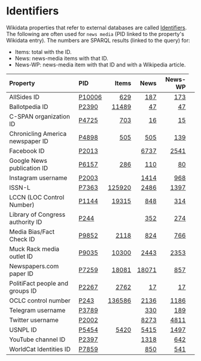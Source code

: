 # Identifiers
Wikidata properties that refer to external databases are called [Identifiers](https://www.wikidata.org/wiki/Wikidata:Identifiers). The following are often used for `news media` (PID linked to the property's Wikidata entry). The numbers are SPARQL results (linked to the query) for:
* Items: total with the ID.
* News: news-media items with that ID.
* News-WP: news-media item with that ID and with a Wikipedia article.

| Property | PID | Items | News | News-WP |
| :---     | :--- |  ---: | ---: |  ---:   |
| AllSides ID| <a target="_blank" href="https://www.wikidata.org/wiki/Property:P10006">P10006</a> | <a target="_blank" href="https://query.wikidata.org/#SELECT%20DISTINCT%20%3Fitem%20%3FitemLabel%20%3Fprop%20WHERE%20%7B%0A%20%20SERVICE%20wikibase%3Alabel%20%7B%20bd%3AserviceParam%20wikibase%3Alanguage%20%22en%22.%7D%0A%20%20%3Fitem%20wdt%3A629%20%3Fprop.%0A%7D%0AORDER%20BY%20ASC%28%3FitemLabel%29%20LIMIT%2050000">629</a> | <a target="_blank" href="https://query.wikidata.org/#SELECT%20DISTINCT%20%3Fitem%20%3Flabel%20%3Fprop%20WHERE%20%7B%0A%20%20%7B%3Fitem%20wdt%3AP31%2Fwdt%3AP279%2a%20wd%3AQ11032.%7D%0A%20%20UNION%20%7B%3Fitem%20wdt%3AP31%2Fwdt%3AP279%2a%20wd%3AQ192283.%7D%0A%20%20UNION%20%7B%3Fitem%20wdt%3AP31%2Fwdt%3AP279%2a%20wd%3AQ1962634.%7D%0A%20%20UNION%20%7B%3Fitem%20wdt%3AP31%2Fwdt%3AP279%2a%20wd%3AQ67016056.%7D%0A%20%20UNION%20%7B%3Fitem%20wdt%3AP31%2Fwdt%3AP279%2a%20wd%3AQ1358344.%7D%0A%20%20UNION%20%7B%3Fitem%20wdt%3AP31%2Fwdt%3AP279%2a%20wd%3AQ7892363.%7D%0A%20%20UNION%20%7B%3Fitem%20wdt%3AP31%2Fwdt%3AP279%2a%20wd%3AQ1193236.%7D%0A%20%20UNION%20%7B%3Fitem%20wdt%3AP31%2Fwdt%3AP279%2a%20wd%3AQ1153191.%7D%0A%20%20UNION%20%7B%3Fitem%20wdt%3AP31%2Fwdt%3AP279%2a%20wd%3AQ17232649.%7D%0A%20%20%3Fitem%20wdt%3A187%20%3Fprop.%0A%7D%0AORDER%20BY%20ASC%28%3Flabel%29%20LIMIT%2020000">187</a> | <a target="_blank" href="https://query.wikidata.org/#SELECT%20DISTINCT%20%3Fitem%20%3Flabel%20%3Farticle%20%3Fprop%20WHERE%20%7B%0A%20%20%7B%3Fitem%20wdt%3AP31%2Fwdt%3AP279%2a%20wd%3AQ11032.%7D%0A%20%20UNION%20%7B%3Fitem%20wdt%3AP31%2Fwdt%3AP279%2a%20wd%3AQ192283.%7D%0A%20%20UNION%20%7B%3Fitem%20wdt%3AP31%2Fwdt%3AP279%2a%20wd%3AQ1962634.%7D%0A%20%20UNION%20%7B%3Fitem%20wdt%3AP31%2Fwdt%3AP279%2a%20wd%3AQ67016056.%7D%0A%20%20UNION%20%7B%3Fitem%20wdt%3AP31%2Fwdt%3AP279%2a%20wd%3AQ1358344.%7D%0A%20%20UNION%20%7B%3Fitem%20wdt%3AP31%2Fwdt%3AP279%2a%20wd%3AQ7892363.%7D%0A%20%20UNION%20%7B%3Fitem%20wdt%3AP31%2Fwdt%3AP279%2a%20wd%3AQ1193236.%7D%0A%20%20UNION%20%7B%3Fitem%20wdt%3AP31%2Fwdt%3AP279%2a%20wd%3AQ1153191.%7D%0A%20%20UNION%20%7B%3Fitem%20wdt%3AP31%2Fwdt%3AP279%2a%20wd%3AQ17232649.%7D%0A%20%20%3Farticle%20schema%3Aabout%20%3Fitem%20%3B%20schema%3AisPartOf%20%3Chttps%3A%2F%2Fen.wikipedia.org%2F%3E.%0A%20%20%3Fitem%20rdfs%3Alabel%20%3Flabel%20.%20FILTER%28lang%28%3Flabel%29%20%3D%20%27en%27%29.%0A%20%20%3Fitem%20wdt%3A173%20%3Fprop.%0A%7D%0AORDER%20BY%20ASC%28%3Flabel%29%20LIMIT%2020000">173</a> |
| Ballotpedia ID| <a target="_blank" href="https://www.wikidata.org/wiki/Property:P2390">P2390</a> | <a target="_blank" href="https://query.wikidata.org/#SELECT%20DISTINCT%20%3Fitem%20%3FitemLabel%20%3Fprop%20WHERE%20%7B%0A%20%20SERVICE%20wikibase%3Alabel%20%7B%20bd%3AserviceParam%20wikibase%3Alanguage%20%22en%22.%7D%0A%20%20%3Fitem%20wdt%3A11489%20%3Fprop.%0A%7D%0AORDER%20BY%20ASC%28%3FitemLabel%29%20LIMIT%2050000">11489</a> | <a target="_blank" href="https://query.wikidata.org/#SELECT%20DISTINCT%20%3Fitem%20%3Flabel%20%3Fprop%20WHERE%20%7B%0A%20%20%7B%3Fitem%20wdt%3AP31%2Fwdt%3AP279%2a%20wd%3AQ11032.%7D%0A%20%20UNION%20%7B%3Fitem%20wdt%3AP31%2Fwdt%3AP279%2a%20wd%3AQ192283.%7D%0A%20%20UNION%20%7B%3Fitem%20wdt%3AP31%2Fwdt%3AP279%2a%20wd%3AQ1962634.%7D%0A%20%20UNION%20%7B%3Fitem%20wdt%3AP31%2Fwdt%3AP279%2a%20wd%3AQ67016056.%7D%0A%20%20UNION%20%7B%3Fitem%20wdt%3AP31%2Fwdt%3AP279%2a%20wd%3AQ1358344.%7D%0A%20%20UNION%20%7B%3Fitem%20wdt%3AP31%2Fwdt%3AP279%2a%20wd%3AQ7892363.%7D%0A%20%20UNION%20%7B%3Fitem%20wdt%3AP31%2Fwdt%3AP279%2a%20wd%3AQ1193236.%7D%0A%20%20UNION%20%7B%3Fitem%20wdt%3AP31%2Fwdt%3AP279%2a%20wd%3AQ1153191.%7D%0A%20%20UNION%20%7B%3Fitem%20wdt%3AP31%2Fwdt%3AP279%2a%20wd%3AQ17232649.%7D%0A%20%20%3Fitem%20wdt%3A47%20%3Fprop.%0A%7D%0AORDER%20BY%20ASC%28%3Flabel%29%20LIMIT%2020000">47</a> | <a target="_blank" href="https://query.wikidata.org/#SELECT%20DISTINCT%20%3Fitem%20%3Flabel%20%3Farticle%20%3Fprop%20WHERE%20%7B%0A%20%20%7B%3Fitem%20wdt%3AP31%2Fwdt%3AP279%2a%20wd%3AQ11032.%7D%0A%20%20UNION%20%7B%3Fitem%20wdt%3AP31%2Fwdt%3AP279%2a%20wd%3AQ192283.%7D%0A%20%20UNION%20%7B%3Fitem%20wdt%3AP31%2Fwdt%3AP279%2a%20wd%3AQ1962634.%7D%0A%20%20UNION%20%7B%3Fitem%20wdt%3AP31%2Fwdt%3AP279%2a%20wd%3AQ67016056.%7D%0A%20%20UNION%20%7B%3Fitem%20wdt%3AP31%2Fwdt%3AP279%2a%20wd%3AQ1358344.%7D%0A%20%20UNION%20%7B%3Fitem%20wdt%3AP31%2Fwdt%3AP279%2a%20wd%3AQ7892363.%7D%0A%20%20UNION%20%7B%3Fitem%20wdt%3AP31%2Fwdt%3AP279%2a%20wd%3AQ1193236.%7D%0A%20%20UNION%20%7B%3Fitem%20wdt%3AP31%2Fwdt%3AP279%2a%20wd%3AQ1153191.%7D%0A%20%20UNION%20%7B%3Fitem%20wdt%3AP31%2Fwdt%3AP279%2a%20wd%3AQ17232649.%7D%0A%20%20%3Farticle%20schema%3Aabout%20%3Fitem%20%3B%20schema%3AisPartOf%20%3Chttps%3A%2F%2Fen.wikipedia.org%2F%3E.%0A%20%20%3Fitem%20rdfs%3Alabel%20%3Flabel%20.%20FILTER%28lang%28%3Flabel%29%20%3D%20%27en%27%29.%0A%20%20%3Fitem%20wdt%3A47%20%3Fprop.%0A%7D%0AORDER%20BY%20ASC%28%3Flabel%29%20LIMIT%2020000">47</a> |
| C-SPAN organization ID| <a target="_blank" href="https://www.wikidata.org/wiki/Property:P4725">P4725</a> | <a target="_blank" href="https://query.wikidata.org/#SELECT%20DISTINCT%20%3Fitem%20%3FitemLabel%20%3Fprop%20WHERE%20%7B%0A%20%20SERVICE%20wikibase%3Alabel%20%7B%20bd%3AserviceParam%20wikibase%3Alanguage%20%22en%22.%7D%0A%20%20%3Fitem%20wdt%3A703%20%3Fprop.%0A%7D%0AORDER%20BY%20ASC%28%3FitemLabel%29%20LIMIT%2050000">703</a> | <a target="_blank" href="https://query.wikidata.org/#SELECT%20DISTINCT%20%3Fitem%20%3Flabel%20%3Fprop%20WHERE%20%7B%0A%20%20%7B%3Fitem%20wdt%3AP31%2Fwdt%3AP279%2a%20wd%3AQ11032.%7D%0A%20%20UNION%20%7B%3Fitem%20wdt%3AP31%2Fwdt%3AP279%2a%20wd%3AQ192283.%7D%0A%20%20UNION%20%7B%3Fitem%20wdt%3AP31%2Fwdt%3AP279%2a%20wd%3AQ1962634.%7D%0A%20%20UNION%20%7B%3Fitem%20wdt%3AP31%2Fwdt%3AP279%2a%20wd%3AQ67016056.%7D%0A%20%20UNION%20%7B%3Fitem%20wdt%3AP31%2Fwdt%3AP279%2a%20wd%3AQ1358344.%7D%0A%20%20UNION%20%7B%3Fitem%20wdt%3AP31%2Fwdt%3AP279%2a%20wd%3AQ7892363.%7D%0A%20%20UNION%20%7B%3Fitem%20wdt%3AP31%2Fwdt%3AP279%2a%20wd%3AQ1193236.%7D%0A%20%20UNION%20%7B%3Fitem%20wdt%3AP31%2Fwdt%3AP279%2a%20wd%3AQ1153191.%7D%0A%20%20UNION%20%7B%3Fitem%20wdt%3AP31%2Fwdt%3AP279%2a%20wd%3AQ17232649.%7D%0A%20%20%3Fitem%20wdt%3A16%20%3Fprop.%0A%7D%0AORDER%20BY%20ASC%28%3Flabel%29%20LIMIT%2020000">16</a> | <a target="_blank" href="https://query.wikidata.org/#SELECT%20DISTINCT%20%3Fitem%20%3Flabel%20%3Farticle%20%3Fprop%20WHERE%20%7B%0A%20%20%7B%3Fitem%20wdt%3AP31%2Fwdt%3AP279%2a%20wd%3AQ11032.%7D%0A%20%20UNION%20%7B%3Fitem%20wdt%3AP31%2Fwdt%3AP279%2a%20wd%3AQ192283.%7D%0A%20%20UNION%20%7B%3Fitem%20wdt%3AP31%2Fwdt%3AP279%2a%20wd%3AQ1962634.%7D%0A%20%20UNION%20%7B%3Fitem%20wdt%3AP31%2Fwdt%3AP279%2a%20wd%3AQ67016056.%7D%0A%20%20UNION%20%7B%3Fitem%20wdt%3AP31%2Fwdt%3AP279%2a%20wd%3AQ1358344.%7D%0A%20%20UNION%20%7B%3Fitem%20wdt%3AP31%2Fwdt%3AP279%2a%20wd%3AQ7892363.%7D%0A%20%20UNION%20%7B%3Fitem%20wdt%3AP31%2Fwdt%3AP279%2a%20wd%3AQ1193236.%7D%0A%20%20UNION%20%7B%3Fitem%20wdt%3AP31%2Fwdt%3AP279%2a%20wd%3AQ1153191.%7D%0A%20%20UNION%20%7B%3Fitem%20wdt%3AP31%2Fwdt%3AP279%2a%20wd%3AQ17232649.%7D%0A%20%20%3Farticle%20schema%3Aabout%20%3Fitem%20%3B%20schema%3AisPartOf%20%3Chttps%3A%2F%2Fen.wikipedia.org%2F%3E.%0A%20%20%3Fitem%20rdfs%3Alabel%20%3Flabel%20.%20FILTER%28lang%28%3Flabel%29%20%3D%20%27en%27%29.%0A%20%20%3Fitem%20wdt%3A15%20%3Fprop.%0A%7D%0AORDER%20BY%20ASC%28%3Flabel%29%20LIMIT%2020000">15</a> |
| Chronicling America newspaper ID| <a target="_blank" href="https://www.wikidata.org/wiki/Property:P4898">P4898</a> | <a target="_blank" href="https://query.wikidata.org/#SELECT%20DISTINCT%20%3Fitem%20%3FitemLabel%20%3Fprop%20WHERE%20%7B%0A%20%20SERVICE%20wikibase%3Alabel%20%7B%20bd%3AserviceParam%20wikibase%3Alanguage%20%22en%22.%7D%0A%20%20%3Fitem%20wdt%3A505%20%3Fprop.%0A%7D%0AORDER%20BY%20ASC%28%3FitemLabel%29%20LIMIT%2050000">505</a> | <a target="_blank" href="https://query.wikidata.org/#SELECT%20DISTINCT%20%3Fitem%20%3Flabel%20%3Fprop%20WHERE%20%7B%0A%20%20%7B%3Fitem%20wdt%3AP31%2Fwdt%3AP279%2a%20wd%3AQ11032.%7D%0A%20%20UNION%20%7B%3Fitem%20wdt%3AP31%2Fwdt%3AP279%2a%20wd%3AQ192283.%7D%0A%20%20UNION%20%7B%3Fitem%20wdt%3AP31%2Fwdt%3AP279%2a%20wd%3AQ1962634.%7D%0A%20%20UNION%20%7B%3Fitem%20wdt%3AP31%2Fwdt%3AP279%2a%20wd%3AQ67016056.%7D%0A%20%20UNION%20%7B%3Fitem%20wdt%3AP31%2Fwdt%3AP279%2a%20wd%3AQ1358344.%7D%0A%20%20UNION%20%7B%3Fitem%20wdt%3AP31%2Fwdt%3AP279%2a%20wd%3AQ7892363.%7D%0A%20%20UNION%20%7B%3Fitem%20wdt%3AP31%2Fwdt%3AP279%2a%20wd%3AQ1193236.%7D%0A%20%20UNION%20%7B%3Fitem%20wdt%3AP31%2Fwdt%3AP279%2a%20wd%3AQ1153191.%7D%0A%20%20UNION%20%7B%3Fitem%20wdt%3AP31%2Fwdt%3AP279%2a%20wd%3AQ17232649.%7D%0A%20%20%3Fitem%20wdt%3A505%20%3Fprop.%0A%7D%0AORDER%20BY%20ASC%28%3Flabel%29%20LIMIT%2020000">505</a> | <a target="_blank" href="https://query.wikidata.org/#SELECT%20DISTINCT%20%3Fitem%20%3Flabel%20%3Farticle%20%3Fprop%20WHERE%20%7B%0A%20%20%7B%3Fitem%20wdt%3AP31%2Fwdt%3AP279%2a%20wd%3AQ11032.%7D%0A%20%20UNION%20%7B%3Fitem%20wdt%3AP31%2Fwdt%3AP279%2a%20wd%3AQ192283.%7D%0A%20%20UNION%20%7B%3Fitem%20wdt%3AP31%2Fwdt%3AP279%2a%20wd%3AQ1962634.%7D%0A%20%20UNION%20%7B%3Fitem%20wdt%3AP31%2Fwdt%3AP279%2a%20wd%3AQ67016056.%7D%0A%20%20UNION%20%7B%3Fitem%20wdt%3AP31%2Fwdt%3AP279%2a%20wd%3AQ1358344.%7D%0A%20%20UNION%20%7B%3Fitem%20wdt%3AP31%2Fwdt%3AP279%2a%20wd%3AQ7892363.%7D%0A%20%20UNION%20%7B%3Fitem%20wdt%3AP31%2Fwdt%3AP279%2a%20wd%3AQ1193236.%7D%0A%20%20UNION%20%7B%3Fitem%20wdt%3AP31%2Fwdt%3AP279%2a%20wd%3AQ1153191.%7D%0A%20%20UNION%20%7B%3Fitem%20wdt%3AP31%2Fwdt%3AP279%2a%20wd%3AQ17232649.%7D%0A%20%20%3Farticle%20schema%3Aabout%20%3Fitem%20%3B%20schema%3AisPartOf%20%3Chttps%3A%2F%2Fen.wikipedia.org%2F%3E.%0A%20%20%3Fitem%20rdfs%3Alabel%20%3Flabel%20.%20FILTER%28lang%28%3Flabel%29%20%3D%20%27en%27%29.%0A%20%20%3Fitem%20wdt%3A139%20%3Fprop.%0A%7D%0AORDER%20BY%20ASC%28%3Flabel%29%20LIMIT%2020000">139</a> |
| Facebook ID| <a target="_blank" href="https://www.wikidata.org/wiki/Property:P2013">P2013</a></td><td> | <a target="_blank" href="https://query.wikidata.org/#SELECT%20DISTINCT%20%3Fitem%20%3Flabel%20%3Fprop%20WHERE%20%7B%0A%20%20%7B%3Fitem%20wdt%3AP31%2Fwdt%3AP279%2a%20wd%3AQ11032.%7D%0A%20%20UNION%20%7B%3Fitem%20wdt%3AP31%2Fwdt%3AP279%2a%20wd%3AQ192283.%7D%0A%20%20UNION%20%7B%3Fitem%20wdt%3AP31%2Fwdt%3AP279%2a%20wd%3AQ1962634.%7D%0A%20%20UNION%20%7B%3Fitem%20wdt%3AP31%2Fwdt%3AP279%2a%20wd%3AQ67016056.%7D%0A%20%20UNION%20%7B%3Fitem%20wdt%3AP31%2Fwdt%3AP279%2a%20wd%3AQ1358344.%7D%0A%20%20UNION%20%7B%3Fitem%20wdt%3AP31%2Fwdt%3AP279%2a%20wd%3AQ7892363.%7D%0A%20%20UNION%20%7B%3Fitem%20wdt%3AP31%2Fwdt%3AP279%2a%20wd%3AQ1193236.%7D%0A%20%20UNION%20%7B%3Fitem%20wdt%3AP31%2Fwdt%3AP279%2a%20wd%3AQ1153191.%7D%0A%20%20UNION%20%7B%3Fitem%20wdt%3AP31%2Fwdt%3AP279%2a%20wd%3AQ17232649.%7D%0A%20%20%3Fitem%20wdt%3A6737%20%3Fprop.%0A%7D%0AORDER%20BY%20ASC%28%3Flabel%29%20LIMIT%2020000">6737</a> | <a target="_blank" href="https://query.wikidata.org/#SELECT%20DISTINCT%20%3Fitem%20%3Flabel%20%3Farticle%20%3Fprop%20WHERE%20%7B%0A%20%20%7B%3Fitem%20wdt%3AP31%2Fwdt%3AP279%2a%20wd%3AQ11032.%7D%0A%20%20UNION%20%7B%3Fitem%20wdt%3AP31%2Fwdt%3AP279%2a%20wd%3AQ192283.%7D%0A%20%20UNION%20%7B%3Fitem%20wdt%3AP31%2Fwdt%3AP279%2a%20wd%3AQ1962634.%7D%0A%20%20UNION%20%7B%3Fitem%20wdt%3AP31%2Fwdt%3AP279%2a%20wd%3AQ67016056.%7D%0A%20%20UNION%20%7B%3Fitem%20wdt%3AP31%2Fwdt%3AP279%2a%20wd%3AQ1358344.%7D%0A%20%20UNION%20%7B%3Fitem%20wdt%3AP31%2Fwdt%3AP279%2a%20wd%3AQ7892363.%7D%0A%20%20UNION%20%7B%3Fitem%20wdt%3AP31%2Fwdt%3AP279%2a%20wd%3AQ1193236.%7D%0A%20%20UNION%20%7B%3Fitem%20wdt%3AP31%2Fwdt%3AP279%2a%20wd%3AQ1153191.%7D%0A%20%20UNION%20%7B%3Fitem%20wdt%3AP31%2Fwdt%3AP279%2a%20wd%3AQ17232649.%7D%0A%20%20%3Farticle%20schema%3Aabout%20%3Fitem%20%3B%20schema%3AisPartOf%20%3Chttps%3A%2F%2Fen.wikipedia.org%2F%3E.%0A%20%20%3Fitem%20rdfs%3Alabel%20%3Flabel%20.%20FILTER%28lang%28%3Flabel%29%20%3D%20%27en%27%29.%0A%20%20%3Fitem%20wdt%3A2541%20%3Fprop.%0A%7D%0AORDER%20BY%20ASC%28%3Flabel%29%20LIMIT%2020000">2541</a> |
| Google News publication ID| <a target="_blank" href="https://www.wikidata.org/wiki/Property:P6157">P6157</a> | <a target="_blank" href="https://query.wikidata.org/#SELECT%20DISTINCT%20%3Fitem%20%3FitemLabel%20%3Fprop%20WHERE%20%7B%0A%20%20SERVICE%20wikibase%3Alabel%20%7B%20bd%3AserviceParam%20wikibase%3Alanguage%20%22en%22.%7D%0A%20%20%3Fitem%20wdt%3A286%20%3Fprop.%0A%7D%0AORDER%20BY%20ASC%28%3FitemLabel%29%20LIMIT%2050000">286</a> | <a target="_blank" href="https://query.wikidata.org/#SELECT%20DISTINCT%20%3Fitem%20%3Flabel%20%3Fprop%20WHERE%20%7B%0A%20%20%7B%3Fitem%20wdt%3AP31%2Fwdt%3AP279%2a%20wd%3AQ11032.%7D%0A%20%20UNION%20%7B%3Fitem%20wdt%3AP31%2Fwdt%3AP279%2a%20wd%3AQ192283.%7D%0A%20%20UNION%20%7B%3Fitem%20wdt%3AP31%2Fwdt%3AP279%2a%20wd%3AQ1962634.%7D%0A%20%20UNION%20%7B%3Fitem%20wdt%3AP31%2Fwdt%3AP279%2a%20wd%3AQ67016056.%7D%0A%20%20UNION%20%7B%3Fitem%20wdt%3AP31%2Fwdt%3AP279%2a%20wd%3AQ1358344.%7D%0A%20%20UNION%20%7B%3Fitem%20wdt%3AP31%2Fwdt%3AP279%2a%20wd%3AQ7892363.%7D%0A%20%20UNION%20%7B%3Fitem%20wdt%3AP31%2Fwdt%3AP279%2a%20wd%3AQ1193236.%7D%0A%20%20UNION%20%7B%3Fitem%20wdt%3AP31%2Fwdt%3AP279%2a%20wd%3AQ1153191.%7D%0A%20%20UNION%20%7B%3Fitem%20wdt%3AP31%2Fwdt%3AP279%2a%20wd%3AQ17232649.%7D%0A%20%20%3Fitem%20wdt%3A110%20%3Fprop.%0A%7D%0AORDER%20BY%20ASC%28%3Flabel%29%20LIMIT%2020000">110</a> | <a target="_blank" href="https://query.wikidata.org/#SELECT%20DISTINCT%20%3Fitem%20%3Flabel%20%3Farticle%20%3Fprop%20WHERE%20%7B%0A%20%20%7B%3Fitem%20wdt%3AP31%2Fwdt%3AP279%2a%20wd%3AQ11032.%7D%0A%20%20UNION%20%7B%3Fitem%20wdt%3AP31%2Fwdt%3AP279%2a%20wd%3AQ192283.%7D%0A%20%20UNION%20%7B%3Fitem%20wdt%3AP31%2Fwdt%3AP279%2a%20wd%3AQ1962634.%7D%0A%20%20UNION%20%7B%3Fitem%20wdt%3AP31%2Fwdt%3AP279%2a%20wd%3AQ67016056.%7D%0A%20%20UNION%20%7B%3Fitem%20wdt%3AP31%2Fwdt%3AP279%2a%20wd%3AQ1358344.%7D%0A%20%20UNION%20%7B%3Fitem%20wdt%3AP31%2Fwdt%3AP279%2a%20wd%3AQ7892363.%7D%0A%20%20UNION%20%7B%3Fitem%20wdt%3AP31%2Fwdt%3AP279%2a%20wd%3AQ1193236.%7D%0A%20%20UNION%20%7B%3Fitem%20wdt%3AP31%2Fwdt%3AP279%2a%20wd%3AQ1153191.%7D%0A%20%20UNION%20%7B%3Fitem%20wdt%3AP31%2Fwdt%3AP279%2a%20wd%3AQ17232649.%7D%0A%20%20%3Farticle%20schema%3Aabout%20%3Fitem%20%3B%20schema%3AisPartOf%20%3Chttps%3A%2F%2Fen.wikipedia.org%2F%3E.%0A%20%20%3Fitem%20rdfs%3Alabel%20%3Flabel%20.%20FILTER%28lang%28%3Flabel%29%20%3D%20%27en%27%29.%0A%20%20%3Fitem%20wdt%3A80%20%3Fprop.%0A%7D%0AORDER%20BY%20ASC%28%3Flabel%29%20LIMIT%2020000">80</a> |
| Instagram username| <a target="_blank" href="https://www.wikidata.org/wiki/Property:P2003">P2003</a></td><td> | <a target="_blank" href="https://query.wikidata.org/#SELECT%20DISTINCT%20%3Fitem%20%3Flabel%20%3Fprop%20WHERE%20%7B%0A%20%20%7B%3Fitem%20wdt%3AP31%2Fwdt%3AP279%2a%20wd%3AQ11032.%7D%0A%20%20UNION%20%7B%3Fitem%20wdt%3AP31%2Fwdt%3AP279%2a%20wd%3AQ192283.%7D%0A%20%20UNION%20%7B%3Fitem%20wdt%3AP31%2Fwdt%3AP279%2a%20wd%3AQ1962634.%7D%0A%20%20UNION%20%7B%3Fitem%20wdt%3AP31%2Fwdt%3AP279%2a%20wd%3AQ67016056.%7D%0A%20%20UNION%20%7B%3Fitem%20wdt%3AP31%2Fwdt%3AP279%2a%20wd%3AQ1358344.%7D%0A%20%20UNION%20%7B%3Fitem%20wdt%3AP31%2Fwdt%3AP279%2a%20wd%3AQ7892363.%7D%0A%20%20UNION%20%7B%3Fitem%20wdt%3AP31%2Fwdt%3AP279%2a%20wd%3AQ1193236.%7D%0A%20%20UNION%20%7B%3Fitem%20wdt%3AP31%2Fwdt%3AP279%2a%20wd%3AQ1153191.%7D%0A%20%20UNION%20%7B%3Fitem%20wdt%3AP31%2Fwdt%3AP279%2a%20wd%3AQ17232649.%7D%0A%20%20%3Fitem%20wdt%3A1414%20%3Fprop.%0A%7D%0AORDER%20BY%20ASC%28%3Flabel%29%20LIMIT%2020000">1414</a> | <a target="_blank" href="https://query.wikidata.org/#SELECT%20DISTINCT%20%3Fitem%20%3Flabel%20%3Farticle%20%3Fprop%20WHERE%20%7B%0A%20%20%7B%3Fitem%20wdt%3AP31%2Fwdt%3AP279%2a%20wd%3AQ11032.%7D%0A%20%20UNION%20%7B%3Fitem%20wdt%3AP31%2Fwdt%3AP279%2a%20wd%3AQ192283.%7D%0A%20%20UNION%20%7B%3Fitem%20wdt%3AP31%2Fwdt%3AP279%2a%20wd%3AQ1962634.%7D%0A%20%20UNION%20%7B%3Fitem%20wdt%3AP31%2Fwdt%3AP279%2a%20wd%3AQ67016056.%7D%0A%20%20UNION%20%7B%3Fitem%20wdt%3AP31%2Fwdt%3AP279%2a%20wd%3AQ1358344.%7D%0A%20%20UNION%20%7B%3Fitem%20wdt%3AP31%2Fwdt%3AP279%2a%20wd%3AQ7892363.%7D%0A%20%20UNION%20%7B%3Fitem%20wdt%3AP31%2Fwdt%3AP279%2a%20wd%3AQ1193236.%7D%0A%20%20UNION%20%7B%3Fitem%20wdt%3AP31%2Fwdt%3AP279%2a%20wd%3AQ1153191.%7D%0A%20%20UNION%20%7B%3Fitem%20wdt%3AP31%2Fwdt%3AP279%2a%20wd%3AQ17232649.%7D%0A%20%20%3Farticle%20schema%3Aabout%20%3Fitem%20%3B%20schema%3AisPartOf%20%3Chttps%3A%2F%2Fen.wikipedia.org%2F%3E.%0A%20%20%3Fitem%20rdfs%3Alabel%20%3Flabel%20.%20FILTER%28lang%28%3Flabel%29%20%3D%20%27en%27%29.%0A%20%20%3Fitem%20wdt%3A968%20%3Fprop.%0A%7D%0AORDER%20BY%20ASC%28%3Flabel%29%20LIMIT%2020000">968</a> |
| ISSN-L| <a target="_blank" href="https://www.wikidata.org/wiki/Property:P7363">P7363</a> | <a target="_blank" href="https://query.wikidata.org/#SELECT%20DISTINCT%20%3Fitem%20%3FitemLabel%20%3Fprop%20WHERE%20%7B%0A%20%20SERVICE%20wikibase%3Alabel%20%7B%20bd%3AserviceParam%20wikibase%3Alanguage%20%22en%22.%7D%0A%20%20%3Fitem%20wdt%3A125920%20%3Fprop.%0A%7D%0AORDER%20BY%20ASC%28%3FitemLabel%29%20LIMIT%20200000">125920</a> | <a target="_blank" href="https://query.wikidata.org/#SELECT%20DISTINCT%20%3Fitem%20%3Flabel%20%3Fprop%20WHERE%20%7B%0A%20%20%7B%3Fitem%20wdt%3AP31%2Fwdt%3AP279%2a%20wd%3AQ11032.%7D%0A%20%20UNION%20%7B%3Fitem%20wdt%3AP31%2Fwdt%3AP279%2a%20wd%3AQ192283.%7D%0A%20%20UNION%20%7B%3Fitem%20wdt%3AP31%2Fwdt%3AP279%2a%20wd%3AQ1962634.%7D%0A%20%20UNION%20%7B%3Fitem%20wdt%3AP31%2Fwdt%3AP279%2a%20wd%3AQ67016056.%7D%0A%20%20UNION%20%7B%3Fitem%20wdt%3AP31%2Fwdt%3AP279%2a%20wd%3AQ1358344.%7D%0A%20%20UNION%20%7B%3Fitem%20wdt%3AP31%2Fwdt%3AP279%2a%20wd%3AQ7892363.%7D%0A%20%20UNION%20%7B%3Fitem%20wdt%3AP31%2Fwdt%3AP279%2a%20wd%3AQ1193236.%7D%0A%20%20UNION%20%7B%3Fitem%20wdt%3AP31%2Fwdt%3AP279%2a%20wd%3AQ1153191.%7D%0A%20%20UNION%20%7B%3Fitem%20wdt%3AP31%2Fwdt%3AP279%2a%20wd%3AQ17232649.%7D%0A%20%20%3Fitem%20wdt%3A2486%20%3Fprop.%0A%7D%0AORDER%20BY%20ASC%28%3Flabel%29%20LIMIT%2020000">2486</a> | <a target="_blank" href="https://query.wikidata.org/#SELECT%20DISTINCT%20%3Fitem%20%3Flabel%20%3Farticle%20%3Fprop%20WHERE%20%7B%0A%20%20%7B%3Fitem%20wdt%3AP31%2Fwdt%3AP279%2a%20wd%3AQ11032.%7D%0A%20%20UNION%20%7B%3Fitem%20wdt%3AP31%2Fwdt%3AP279%2a%20wd%3AQ192283.%7D%0A%20%20UNION%20%7B%3Fitem%20wdt%3AP31%2Fwdt%3AP279%2a%20wd%3AQ1962634.%7D%0A%20%20UNION%20%7B%3Fitem%20wdt%3AP31%2Fwdt%3AP279%2a%20wd%3AQ67016056.%7D%0A%20%20UNION%20%7B%3Fitem%20wdt%3AP31%2Fwdt%3AP279%2a%20wd%3AQ1358344.%7D%0A%20%20UNION%20%7B%3Fitem%20wdt%3AP31%2Fwdt%3AP279%2a%20wd%3AQ7892363.%7D%0A%20%20UNION%20%7B%3Fitem%20wdt%3AP31%2Fwdt%3AP279%2a%20wd%3AQ1193236.%7D%0A%20%20UNION%20%7B%3Fitem%20wdt%3AP31%2Fwdt%3AP279%2a%20wd%3AQ1153191.%7D%0A%20%20UNION%20%7B%3Fitem%20wdt%3AP31%2Fwdt%3AP279%2a%20wd%3AQ17232649.%7D%0A%20%20%3Farticle%20schema%3Aabout%20%3Fitem%20%3B%20schema%3AisPartOf%20%3Chttps%3A%2F%2Fen.wikipedia.org%2F%3E.%0A%20%20%3Fitem%20rdfs%3Alabel%20%3Flabel%20.%20FILTER%28lang%28%3Flabel%29%20%3D%20%27en%27%29.%0A%20%20%3Fitem%20wdt%3A1397%20%3Fprop.%0A%7D%0AORDER%20BY%20ASC%28%3Flabel%29%20LIMIT%2020000">1397</a> |
| LCCN (LOC Control Number)| <a target="_blank" href="https://www.wikidata.org/wiki/Property:P1144">P1144</a> | <a target="_blank" href="https://query.wikidata.org/#SELECT%20DISTINCT%20%3Fitem%20%3FitemLabel%20%3Fprop%20WHERE%20%7B%0A%20%20SERVICE%20wikibase%3Alabel%20%7B%20bd%3AserviceParam%20wikibase%3Alanguage%20%22en%22.%7D%0A%20%20%3Fitem%20wdt%3A19315%20%3Fprop.%0A%7D%0AORDER%20BY%20ASC%28%3FitemLabel%29%20LIMIT%2050000">19315</a> | <a target="_blank" href="https://query.wikidata.org/#SELECT%20DISTINCT%20%3Fitem%20%3Flabel%20%3Fprop%20WHERE%20%7B%0A%20%20%7B%3Fitem%20wdt%3AP31%2Fwdt%3AP279%2a%20wd%3AQ11032.%7D%0A%20%20UNION%20%7B%3Fitem%20wdt%3AP31%2Fwdt%3AP279%2a%20wd%3AQ192283.%7D%0A%20%20UNION%20%7B%3Fitem%20wdt%3AP31%2Fwdt%3AP279%2a%20wd%3AQ1962634.%7D%0A%20%20UNION%20%7B%3Fitem%20wdt%3AP31%2Fwdt%3AP279%2a%20wd%3AQ67016056.%7D%0A%20%20UNION%20%7B%3Fitem%20wdt%3AP31%2Fwdt%3AP279%2a%20wd%3AQ1358344.%7D%0A%20%20UNION%20%7B%3Fitem%20wdt%3AP31%2Fwdt%3AP279%2a%20wd%3AQ7892363.%7D%0A%20%20UNION%20%7B%3Fitem%20wdt%3AP31%2Fwdt%3AP279%2a%20wd%3AQ1193236.%7D%0A%20%20UNION%20%7B%3Fitem%20wdt%3AP31%2Fwdt%3AP279%2a%20wd%3AQ1153191.%7D%0A%20%20UNION%20%7B%3Fitem%20wdt%3AP31%2Fwdt%3AP279%2a%20wd%3AQ17232649.%7D%0A%20%20%3Fitem%20wdt%3A848%20%3Fprop.%0A%7D%0AORDER%20BY%20ASC%28%3Flabel%29%20LIMIT%2020000">848</a> | <a target="_blank" href="https://query.wikidata.org/#SELECT%20DISTINCT%20%3Fitem%20%3Flabel%20%3Farticle%20%3Fprop%20WHERE%20%7B%0A%20%20%7B%3Fitem%20wdt%3AP31%2Fwdt%3AP279%2a%20wd%3AQ11032.%7D%0A%20%20UNION%20%7B%3Fitem%20wdt%3AP31%2Fwdt%3AP279%2a%20wd%3AQ192283.%7D%0A%20%20UNION%20%7B%3Fitem%20wdt%3AP31%2Fwdt%3AP279%2a%20wd%3AQ1962634.%7D%0A%20%20UNION%20%7B%3Fitem%20wdt%3AP31%2Fwdt%3AP279%2a%20wd%3AQ67016056.%7D%0A%20%20UNION%20%7B%3Fitem%20wdt%3AP31%2Fwdt%3AP279%2a%20wd%3AQ1358344.%7D%0A%20%20UNION%20%7B%3Fitem%20wdt%3AP31%2Fwdt%3AP279%2a%20wd%3AQ7892363.%7D%0A%20%20UNION%20%7B%3Fitem%20wdt%3AP31%2Fwdt%3AP279%2a%20wd%3AQ1193236.%7D%0A%20%20UNION%20%7B%3Fitem%20wdt%3AP31%2Fwdt%3AP279%2a%20wd%3AQ1153191.%7D%0A%20%20UNION%20%7B%3Fitem%20wdt%3AP31%2Fwdt%3AP279%2a%20wd%3AQ17232649.%7D%0A%20%20%3Farticle%20schema%3Aabout%20%3Fitem%20%3B%20schema%3AisPartOf%20%3Chttps%3A%2F%2Fen.wikipedia.org%2F%3E.%0A%20%20%3Fitem%20rdfs%3Alabel%20%3Flabel%20.%20FILTER%28lang%28%3Flabel%29%20%3D%20%27en%27%29.%0A%20%20%3Fitem%20wdt%3A314%20%3Fprop.%0A%7D%0AORDER%20BY%20ASC%28%3Flabel%29%20LIMIT%2020000">314</a> |
| Library of Congress authority ID| <a target="_blank" href="https://www.wikidata.org/wiki/Property:P244">P244</a></td><td> | <a target="_blank" href="https://query.wikidata.org/#SELECT%20DISTINCT%20%3Fitem%20%3Flabel%20%3Fprop%20WHERE%20%7B%0A%20%20%7B%3Fitem%20wdt%3AP31%2Fwdt%3AP279%2a%20wd%3AQ11032.%7D%0A%20%20UNION%20%7B%3Fitem%20wdt%3AP31%2Fwdt%3AP279%2a%20wd%3AQ192283.%7D%0A%20%20UNION%20%7B%3Fitem%20wdt%3AP31%2Fwdt%3AP279%2a%20wd%3AQ1962634.%7D%0A%20%20UNION%20%7B%3Fitem%20wdt%3AP31%2Fwdt%3AP279%2a%20wd%3AQ67016056.%7D%0A%20%20UNION%20%7B%3Fitem%20wdt%3AP31%2Fwdt%3AP279%2a%20wd%3AQ1358344.%7D%0A%20%20UNION%20%7B%3Fitem%20wdt%3AP31%2Fwdt%3AP279%2a%20wd%3AQ7892363.%7D%0A%20%20UNION%20%7B%3Fitem%20wdt%3AP31%2Fwdt%3AP279%2a%20wd%3AQ1193236.%7D%0A%20%20UNION%20%7B%3Fitem%20wdt%3AP31%2Fwdt%3AP279%2a%20wd%3AQ1153191.%7D%0A%20%20UNION%20%7B%3Fitem%20wdt%3AP31%2Fwdt%3AP279%2a%20wd%3AQ17232649.%7D%0A%20%20%3Fitem%20wdt%3A352%20%3Fprop.%0A%7D%0AORDER%20BY%20ASC%28%3Flabel%29%20LIMIT%2020000">352</a> | <a target="_blank" href="https://query.wikidata.org/#SELECT%20DISTINCT%20%3Fitem%20%3Flabel%20%3Farticle%20%3Fprop%20WHERE%20%7B%0A%20%20%7B%3Fitem%20wdt%3AP31%2Fwdt%3AP279%2a%20wd%3AQ11032.%7D%0A%20%20UNION%20%7B%3Fitem%20wdt%3AP31%2Fwdt%3AP279%2a%20wd%3AQ192283.%7D%0A%20%20UNION%20%7B%3Fitem%20wdt%3AP31%2Fwdt%3AP279%2a%20wd%3AQ1962634.%7D%0A%20%20UNION%20%7B%3Fitem%20wdt%3AP31%2Fwdt%3AP279%2a%20wd%3AQ67016056.%7D%0A%20%20UNION%20%7B%3Fitem%20wdt%3AP31%2Fwdt%3AP279%2a%20wd%3AQ1358344.%7D%0A%20%20UNION%20%7B%3Fitem%20wdt%3AP31%2Fwdt%3AP279%2a%20wd%3AQ7892363.%7D%0A%20%20UNION%20%7B%3Fitem%20wdt%3AP31%2Fwdt%3AP279%2a%20wd%3AQ1193236.%7D%0A%20%20UNION%20%7B%3Fitem%20wdt%3AP31%2Fwdt%3AP279%2a%20wd%3AQ1153191.%7D%0A%20%20UNION%20%7B%3Fitem%20wdt%3AP31%2Fwdt%3AP279%2a%20wd%3AQ17232649.%7D%0A%20%20%3Farticle%20schema%3Aabout%20%3Fitem%20%3B%20schema%3AisPartOf%20%3Chttps%3A%2F%2Fen.wikipedia.org%2F%3E.%0A%20%20%3Fitem%20rdfs%3Alabel%20%3Flabel%20.%20FILTER%28lang%28%3Flabel%29%20%3D%20%27en%27%29.%0A%20%20%3Fitem%20wdt%3A274%20%3Fprop.%0A%7D%0AORDER%20BY%20ASC%28%3Flabel%29%20LIMIT%2020000">274</a> |
| Media Bias/Fact Check ID| <a target="_blank" href="https://www.wikidata.org/wiki/Property:P9852">P9852</a> | <a target="_blank" href="https://query.wikidata.org/#SELECT%20DISTINCT%20%3Fitem%20%3FitemLabel%20%3Fprop%20WHERE%20%7B%0A%20%20SERVICE%20wikibase%3Alabel%20%7B%20bd%3AserviceParam%20wikibase%3Alanguage%20%22en%22.%7D%0A%20%20%3Fitem%20wdt%3A2118%20%3Fprop.%0A%7D%0AORDER%20BY%20ASC%28%3FitemLabel%29%20LIMIT%2050000">2118</a> | <a target="_blank" href="https://query.wikidata.org/#SELECT%20DISTINCT%20%3Fitem%20%3Flabel%20%3Fprop%20WHERE%20%7B%0A%20%20%7B%3Fitem%20wdt%3AP31%2Fwdt%3AP279%2a%20wd%3AQ11032.%7D%0A%20%20UNION%20%7B%3Fitem%20wdt%3AP31%2Fwdt%3AP279%2a%20wd%3AQ192283.%7D%0A%20%20UNION%20%7B%3Fitem%20wdt%3AP31%2Fwdt%3AP279%2a%20wd%3AQ1962634.%7D%0A%20%20UNION%20%7B%3Fitem%20wdt%3AP31%2Fwdt%3AP279%2a%20wd%3AQ67016056.%7D%0A%20%20UNION%20%7B%3Fitem%20wdt%3AP31%2Fwdt%3AP279%2a%20wd%3AQ1358344.%7D%0A%20%20UNION%20%7B%3Fitem%20wdt%3AP31%2Fwdt%3AP279%2a%20wd%3AQ7892363.%7D%0A%20%20UNION%20%7B%3Fitem%20wdt%3AP31%2Fwdt%3AP279%2a%20wd%3AQ1193236.%7D%0A%20%20UNION%20%7B%3Fitem%20wdt%3AP31%2Fwdt%3AP279%2a%20wd%3AQ1153191.%7D%0A%20%20UNION%20%7B%3Fitem%20wdt%3AP31%2Fwdt%3AP279%2a%20wd%3AQ17232649.%7D%0A%20%20%3Fitem%20wdt%3A824%20%3Fprop.%0A%7D%0AORDER%20BY%20ASC%28%3Flabel%29%20LIMIT%2020000">824</a> | <a target="_blank" href="https://query.wikidata.org/#SELECT%20DISTINCT%20%3Fitem%20%3Flabel%20%3Farticle%20%3Fprop%20WHERE%20%7B%0A%20%20%7B%3Fitem%20wdt%3AP31%2Fwdt%3AP279%2a%20wd%3AQ11032.%7D%0A%20%20UNION%20%7B%3Fitem%20wdt%3AP31%2Fwdt%3AP279%2a%20wd%3AQ192283.%7D%0A%20%20UNION%20%7B%3Fitem%20wdt%3AP31%2Fwdt%3AP279%2a%20wd%3AQ1962634.%7D%0A%20%20UNION%20%7B%3Fitem%20wdt%3AP31%2Fwdt%3AP279%2a%20wd%3AQ67016056.%7D%0A%20%20UNION%20%7B%3Fitem%20wdt%3AP31%2Fwdt%3AP279%2a%20wd%3AQ1358344.%7D%0A%20%20UNION%20%7B%3Fitem%20wdt%3AP31%2Fwdt%3AP279%2a%20wd%3AQ7892363.%7D%0A%20%20UNION%20%7B%3Fitem%20wdt%3AP31%2Fwdt%3AP279%2a%20wd%3AQ1193236.%7D%0A%20%20UNION%20%7B%3Fitem%20wdt%3AP31%2Fwdt%3AP279%2a%20wd%3AQ1153191.%7D%0A%20%20UNION%20%7B%3Fitem%20wdt%3AP31%2Fwdt%3AP279%2a%20wd%3AQ17232649.%7D%0A%20%20%3Farticle%20schema%3Aabout%20%3Fitem%20%3B%20schema%3AisPartOf%20%3Chttps%3A%2F%2Fen.wikipedia.org%2F%3E.%0A%20%20%3Fitem%20rdfs%3Alabel%20%3Flabel%20.%20FILTER%28lang%28%3Flabel%29%20%3D%20%27en%27%29.%0A%20%20%3Fitem%20wdt%3A766%20%3Fprop.%0A%7D%0AORDER%20BY%20ASC%28%3Flabel%29%20LIMIT%2020000">766</a> |
| Muck Rack media outlet ID| <a target="_blank" href="https://www.wikidata.org/wiki/Property:P9035">P9035</a> | <a target="_blank" href="https://query.wikidata.org/#SELECT%20DISTINCT%20%3Fitem%20%3FitemLabel%20%3Fprop%20WHERE%20%7B%0A%20%20SERVICE%20wikibase%3Alabel%20%7B%20bd%3AserviceParam%20wikibase%3Alanguage%20%22en%22.%7D%0A%20%20%3Fitem%20wdt%3A10300%20%3Fprop.%0A%7D%0AORDER%20BY%20ASC%28%3FitemLabel%29%20LIMIT%2050000">10300</a> | <a target="_blank" href="https://query.wikidata.org/#SELECT%20DISTINCT%20%3Fitem%20%3Flabel%20%3Fprop%20WHERE%20%7B%0A%20%20%7B%3Fitem%20wdt%3AP31%2Fwdt%3AP279%2a%20wd%3AQ11032.%7D%0A%20%20UNION%20%7B%3Fitem%20wdt%3AP31%2Fwdt%3AP279%2a%20wd%3AQ192283.%7D%0A%20%20UNION%20%7B%3Fitem%20wdt%3AP31%2Fwdt%3AP279%2a%20wd%3AQ1962634.%7D%0A%20%20UNION%20%7B%3Fitem%20wdt%3AP31%2Fwdt%3AP279%2a%20wd%3AQ67016056.%7D%0A%20%20UNION%20%7B%3Fitem%20wdt%3AP31%2Fwdt%3AP279%2a%20wd%3AQ1358344.%7D%0A%20%20UNION%20%7B%3Fitem%20wdt%3AP31%2Fwdt%3AP279%2a%20wd%3AQ7892363.%7D%0A%20%20UNION%20%7B%3Fitem%20wdt%3AP31%2Fwdt%3AP279%2a%20wd%3AQ1193236.%7D%0A%20%20UNION%20%7B%3Fitem%20wdt%3AP31%2Fwdt%3AP279%2a%20wd%3AQ1153191.%7D%0A%20%20UNION%20%7B%3Fitem%20wdt%3AP31%2Fwdt%3AP279%2a%20wd%3AQ17232649.%7D%0A%20%20%3Fitem%20wdt%3A2443%20%3Fprop.%0A%7D%0AORDER%20BY%20ASC%28%3Flabel%29%20LIMIT%2020000">2443</a> | <a target="_blank" href="https://query.wikidata.org/#SELECT%20DISTINCT%20%3Fitem%20%3Flabel%20%3Farticle%20%3Fprop%20WHERE%20%7B%0A%20%20%7B%3Fitem%20wdt%3AP31%2Fwdt%3AP279%2a%20wd%3AQ11032.%7D%0A%20%20UNION%20%7B%3Fitem%20wdt%3AP31%2Fwdt%3AP279%2a%20wd%3AQ192283.%7D%0A%20%20UNION%20%7B%3Fitem%20wdt%3AP31%2Fwdt%3AP279%2a%20wd%3AQ1962634.%7D%0A%20%20UNION%20%7B%3Fitem%20wdt%3AP31%2Fwdt%3AP279%2a%20wd%3AQ67016056.%7D%0A%20%20UNION%20%7B%3Fitem%20wdt%3AP31%2Fwdt%3AP279%2a%20wd%3AQ1358344.%7D%0A%20%20UNION%20%7B%3Fitem%20wdt%3AP31%2Fwdt%3AP279%2a%20wd%3AQ7892363.%7D%0A%20%20UNION%20%7B%3Fitem%20wdt%3AP31%2Fwdt%3AP279%2a%20wd%3AQ1193236.%7D%0A%20%20UNION%20%7B%3Fitem%20wdt%3AP31%2Fwdt%3AP279%2a%20wd%3AQ1153191.%7D%0A%20%20UNION%20%7B%3Fitem%20wdt%3AP31%2Fwdt%3AP279%2a%20wd%3AQ17232649.%7D%0A%20%20%3Farticle%20schema%3Aabout%20%3Fitem%20%3B%20schema%3AisPartOf%20%3Chttps%3A%2F%2Fen.wikipedia.org%2F%3E.%0A%20%20%3Fitem%20rdfs%3Alabel%20%3Flabel%20.%20FILTER%28lang%28%3Flabel%29%20%3D%20%27en%27%29.%0A%20%20%3Fitem%20wdt%3A2353%20%3Fprop.%0A%7D%0AORDER%20BY%20ASC%28%3Flabel%29%20LIMIT%2020000">2353</a> |
| Newspapers.com paper ID| <a target="_blank" href="https://www.wikidata.org/wiki/Property:P7259">P7259</a> | <a target="_blank" href="https://query.wikidata.org/#SELECT%20DISTINCT%20%3Fitem%20%3FitemLabel%20%3Fprop%20WHERE%20%7B%0A%20%20SERVICE%20wikibase%3Alabel%20%7B%20bd%3AserviceParam%20wikibase%3Alanguage%20%22en%22.%7D%0A%20%20%3Fitem%20wdt%3A18081%20%3Fprop.%0A%7D%0AORDER%20BY%20ASC%28%3FitemLabel%29%20LIMIT%2050000">18081</a> | <a target="_blank" href="https://query.wikidata.org/#SELECT%20DISTINCT%20%3Fitem%20%3Flabel%20%3Fprop%20WHERE%20%7B%0A%20%20%7B%3Fitem%20wdt%3AP31%2Fwdt%3AP279%2a%20wd%3AQ11032.%7D%0A%20%20UNION%20%7B%3Fitem%20wdt%3AP31%2Fwdt%3AP279%2a%20wd%3AQ192283.%7D%0A%20%20UNION%20%7B%3Fitem%20wdt%3AP31%2Fwdt%3AP279%2a%20wd%3AQ1962634.%7D%0A%20%20UNION%20%7B%3Fitem%20wdt%3AP31%2Fwdt%3AP279%2a%20wd%3AQ67016056.%7D%0A%20%20UNION%20%7B%3Fitem%20wdt%3AP31%2Fwdt%3AP279%2a%20wd%3AQ1358344.%7D%0A%20%20UNION%20%7B%3Fitem%20wdt%3AP31%2Fwdt%3AP279%2a%20wd%3AQ7892363.%7D%0A%20%20UNION%20%7B%3Fitem%20wdt%3AP31%2Fwdt%3AP279%2a%20wd%3AQ1193236.%7D%0A%20%20UNION%20%7B%3Fitem%20wdt%3AP31%2Fwdt%3AP279%2a%20wd%3AQ1153191.%7D%0A%20%20UNION%20%7B%3Fitem%20wdt%3AP31%2Fwdt%3AP279%2a%20wd%3AQ17232649.%7D%0A%20%20%3Fitem%20wdt%3A18071%20%3Fprop.%0A%7D%0AORDER%20BY%20ASC%28%3Flabel%29%20LIMIT%2020000">18071</a> | <a target="_blank" href="https://query.wikidata.org/#SELECT%20DISTINCT%20%3Fitem%20%3Flabel%20%3Farticle%20%3Fprop%20WHERE%20%7B%0A%20%20%7B%3Fitem%20wdt%3AP31%2Fwdt%3AP279%2a%20wd%3AQ11032.%7D%0A%20%20UNION%20%7B%3Fitem%20wdt%3AP31%2Fwdt%3AP279%2a%20wd%3AQ192283.%7D%0A%20%20UNION%20%7B%3Fitem%20wdt%3AP31%2Fwdt%3AP279%2a%20wd%3AQ1962634.%7D%0A%20%20UNION%20%7B%3Fitem%20wdt%3AP31%2Fwdt%3AP279%2a%20wd%3AQ67016056.%7D%0A%20%20UNION%20%7B%3Fitem%20wdt%3AP31%2Fwdt%3AP279%2a%20wd%3AQ1358344.%7D%0A%20%20UNION%20%7B%3Fitem%20wdt%3AP31%2Fwdt%3AP279%2a%20wd%3AQ7892363.%7D%0A%20%20UNION%20%7B%3Fitem%20wdt%3AP31%2Fwdt%3AP279%2a%20wd%3AQ1193236.%7D%0A%20%20UNION%20%7B%3Fitem%20wdt%3AP31%2Fwdt%3AP279%2a%20wd%3AQ1153191.%7D%0A%20%20UNION%20%7B%3Fitem%20wdt%3AP31%2Fwdt%3AP279%2a%20wd%3AQ17232649.%7D%0A%20%20%3Farticle%20schema%3Aabout%20%3Fitem%20%3B%20schema%3AisPartOf%20%3Chttps%3A%2F%2Fen.wikipedia.org%2F%3E.%0A%20%20%3Fitem%20rdfs%3Alabel%20%3Flabel%20.%20FILTER%28lang%28%3Flabel%29%20%3D%20%27en%27%29.%0A%20%20%3Fitem%20wdt%3A857%20%3Fprop.%0A%7D%0AORDER%20BY%20ASC%28%3Flabel%29%20LIMIT%2020000">857</a> |
| PolitiFact people and groups ID| <a target="_blank" href="https://www.wikidata.org/wiki/Property:P2267">P2267</a> | <a target="_blank" href="https://query.wikidata.org/#SELECT%20DISTINCT%20%3Fitem%20%3FitemLabel%20%3Fprop%20WHERE%20%7B%0A%20%20SERVICE%20wikibase%3Alabel%20%7B%20bd%3AserviceParam%20wikibase%3Alanguage%20%22en%22.%7D%0A%20%20%3Fitem%20wdt%3A2762%20%3Fprop.%0A%7D%0AORDER%20BY%20ASC%28%3FitemLabel%29%20LIMIT%2050000">2762</a> | <a target="_blank" href="https://query.wikidata.org/#SELECT%20DISTINCT%20%3Fitem%20%3Flabel%20%3Fprop%20WHERE%20%7B%0A%20%20%7B%3Fitem%20wdt%3AP31%2Fwdt%3AP279%2a%20wd%3AQ11032.%7D%0A%20%20UNION%20%7B%3Fitem%20wdt%3AP31%2Fwdt%3AP279%2a%20wd%3AQ192283.%7D%0A%20%20UNION%20%7B%3Fitem%20wdt%3AP31%2Fwdt%3AP279%2a%20wd%3AQ1962634.%7D%0A%20%20UNION%20%7B%3Fitem%20wdt%3AP31%2Fwdt%3AP279%2a%20wd%3AQ67016056.%7D%0A%20%20UNION%20%7B%3Fitem%20wdt%3AP31%2Fwdt%3AP279%2a%20wd%3AQ1358344.%7D%0A%20%20UNION%20%7B%3Fitem%20wdt%3AP31%2Fwdt%3AP279%2a%20wd%3AQ7892363.%7D%0A%20%20UNION%20%7B%3Fitem%20wdt%3AP31%2Fwdt%3AP279%2a%20wd%3AQ1193236.%7D%0A%20%20UNION%20%7B%3Fitem%20wdt%3AP31%2Fwdt%3AP279%2a%20wd%3AQ1153191.%7D%0A%20%20UNION%20%7B%3Fitem%20wdt%3AP31%2Fwdt%3AP279%2a%20wd%3AQ17232649.%7D%0A%20%20%3Fitem%20wdt%3A17%20%3Fprop.%0A%7D%0AORDER%20BY%20ASC%28%3Flabel%29%20LIMIT%2020000">17</a> | <a target="_blank" href="https://query.wikidata.org/#SELECT%20DISTINCT%20%3Fitem%20%3Flabel%20%3Farticle%20%3Fprop%20WHERE%20%7B%0A%20%20%7B%3Fitem%20wdt%3AP31%2Fwdt%3AP279%2a%20wd%3AQ11032.%7D%0A%20%20UNION%20%7B%3Fitem%20wdt%3AP31%2Fwdt%3AP279%2a%20wd%3AQ192283.%7D%0A%20%20UNION%20%7B%3Fitem%20wdt%3AP31%2Fwdt%3AP279%2a%20wd%3AQ1962634.%7D%0A%20%20UNION%20%7B%3Fitem%20wdt%3AP31%2Fwdt%3AP279%2a%20wd%3AQ67016056.%7D%0A%20%20UNION%20%7B%3Fitem%20wdt%3AP31%2Fwdt%3AP279%2a%20wd%3AQ1358344.%7D%0A%20%20UNION%20%7B%3Fitem%20wdt%3AP31%2Fwdt%3AP279%2a%20wd%3AQ7892363.%7D%0A%20%20UNION%20%7B%3Fitem%20wdt%3AP31%2Fwdt%3AP279%2a%20wd%3AQ1193236.%7D%0A%20%20UNION%20%7B%3Fitem%20wdt%3AP31%2Fwdt%3AP279%2a%20wd%3AQ1153191.%7D%0A%20%20UNION%20%7B%3Fitem%20wdt%3AP31%2Fwdt%3AP279%2a%20wd%3AQ17232649.%7D%0A%20%20%3Farticle%20schema%3Aabout%20%3Fitem%20%3B%20schema%3AisPartOf%20%3Chttps%3A%2F%2Fen.wikipedia.org%2F%3E.%0A%20%20%3Fitem%20rdfs%3Alabel%20%3Flabel%20.%20FILTER%28lang%28%3Flabel%29%20%3D%20%27en%27%29.%0A%20%20%3Fitem%20wdt%3A17%20%3Fprop.%0A%7D%0AORDER%20BY%20ASC%28%3Flabel%29%20LIMIT%2020000">17</a> |
| OCLC control number| <a target="_blank" href="https://www.wikidata.org/wiki/Property:P243">P243</a> | <a target="_blank" href="https://query.wikidata.org/#SELECT%20DISTINCT%20%3Fitem%20%3FitemLabel%20%3Fprop%20WHERE%20%7B%0A%20%20SERVICE%20wikibase%3Alabel%20%7B%20bd%3AserviceParam%20wikibase%3Alanguage%20%22en%22.%7D%0A%20%20%3Fitem%20wdt%3A136586%20%3Fprop.%0A%7D%0AORDER%20BY%20ASC%28%3FitemLabel%29%20LIMIT%20200000">136586</a> | <a target="_blank" href="https://query.wikidata.org/#SELECT%20DISTINCT%20%3Fitem%20%3Flabel%20%3Fprop%20WHERE%20%7B%0A%20%20%7B%3Fitem%20wdt%3AP31%2Fwdt%3AP279%2a%20wd%3AQ11032.%7D%0A%20%20UNION%20%7B%3Fitem%20wdt%3AP31%2Fwdt%3AP279%2a%20wd%3AQ192283.%7D%0A%20%20UNION%20%7B%3Fitem%20wdt%3AP31%2Fwdt%3AP279%2a%20wd%3AQ1962634.%7D%0A%20%20UNION%20%7B%3Fitem%20wdt%3AP31%2Fwdt%3AP279%2a%20wd%3AQ67016056.%7D%0A%20%20UNION%20%7B%3Fitem%20wdt%3AP31%2Fwdt%3AP279%2a%20wd%3AQ1358344.%7D%0A%20%20UNION%20%7B%3Fitem%20wdt%3AP31%2Fwdt%3AP279%2a%20wd%3AQ7892363.%7D%0A%20%20UNION%20%7B%3Fitem%20wdt%3AP31%2Fwdt%3AP279%2a%20wd%3AQ1193236.%7D%0A%20%20UNION%20%7B%3Fitem%20wdt%3AP31%2Fwdt%3AP279%2a%20wd%3AQ1153191.%7D%0A%20%20UNION%20%7B%3Fitem%20wdt%3AP31%2Fwdt%3AP279%2a%20wd%3AQ17232649.%7D%0A%20%20%3Fitem%20wdt%3A2136%20%3Fprop.%0A%7D%0AORDER%20BY%20ASC%28%3Flabel%29%20LIMIT%2020000">2136</a> | <a target="_blank" href="https://query.wikidata.org/#SELECT%20DISTINCT%20%3Fitem%20%3Flabel%20%3Farticle%20%3Fprop%20WHERE%20%7B%0A%20%20%7B%3Fitem%20wdt%3AP31%2Fwdt%3AP279%2a%20wd%3AQ11032.%7D%0A%20%20UNION%20%7B%3Fitem%20wdt%3AP31%2Fwdt%3AP279%2a%20wd%3AQ192283.%7D%0A%20%20UNION%20%7B%3Fitem%20wdt%3AP31%2Fwdt%3AP279%2a%20wd%3AQ1962634.%7D%0A%20%20UNION%20%7B%3Fitem%20wdt%3AP31%2Fwdt%3AP279%2a%20wd%3AQ67016056.%7D%0A%20%20UNION%20%7B%3Fitem%20wdt%3AP31%2Fwdt%3AP279%2a%20wd%3AQ1358344.%7D%0A%20%20UNION%20%7B%3Fitem%20wdt%3AP31%2Fwdt%3AP279%2a%20wd%3AQ7892363.%7D%0A%20%20UNION%20%7B%3Fitem%20wdt%3AP31%2Fwdt%3AP279%2a%20wd%3AQ1193236.%7D%0A%20%20UNION%20%7B%3Fitem%20wdt%3AP31%2Fwdt%3AP279%2a%20wd%3AQ1153191.%7D%0A%20%20UNION%20%7B%3Fitem%20wdt%3AP31%2Fwdt%3AP279%2a%20wd%3AQ17232649.%7D%0A%20%20%3Farticle%20schema%3Aabout%20%3Fitem%20%3B%20schema%3AisPartOf%20%3Chttps%3A%2F%2Fen.wikipedia.org%2F%3E.%0A%20%20%3Fitem%20rdfs%3Alabel%20%3Flabel%20.%20FILTER%28lang%28%3Flabel%29%20%3D%20%27en%27%29.%0A%20%20%3Fitem%20wdt%3A1186%20%3Fprop.%0A%7D%0AORDER%20BY%20ASC%28%3Flabel%29%20LIMIT%2020000">1186</a> |
| Telegram username| <a target="_blank" href="https://www.wikidata.org/wiki/Property:P3789">P3789</a></td><td> | <a target="_blank" href="https://query.wikidata.org/#SELECT%20DISTINCT%20%3Fitem%20%3Flabel%20%3Fprop%20WHERE%20%7B%0A%20%20%7B%3Fitem%20wdt%3AP31%2Fwdt%3AP279%2a%20wd%3AQ11032.%7D%0A%20%20UNION%20%7B%3Fitem%20wdt%3AP31%2Fwdt%3AP279%2a%20wd%3AQ192283.%7D%0A%20%20UNION%20%7B%3Fitem%20wdt%3AP31%2Fwdt%3AP279%2a%20wd%3AQ1962634.%7D%0A%20%20UNION%20%7B%3Fitem%20wdt%3AP31%2Fwdt%3AP279%2a%20wd%3AQ67016056.%7D%0A%20%20UNION%20%7B%3Fitem%20wdt%3AP31%2Fwdt%3AP279%2a%20wd%3AQ1358344.%7D%0A%20%20UNION%20%7B%3Fitem%20wdt%3AP31%2Fwdt%3AP279%2a%20wd%3AQ7892363.%7D%0A%20%20UNION%20%7B%3Fitem%20wdt%3AP31%2Fwdt%3AP279%2a%20wd%3AQ1193236.%7D%0A%20%20UNION%20%7B%3Fitem%20wdt%3AP31%2Fwdt%3AP279%2a%20wd%3AQ1153191.%7D%0A%20%20UNION%20%7B%3Fitem%20wdt%3AP31%2Fwdt%3AP279%2a%20wd%3AQ17232649.%7D%0A%20%20%3Fitem%20wdt%3A330%20%3Fprop.%0A%7D%0AORDER%20BY%20ASC%28%3Flabel%29%20LIMIT%2020000">330</a> | <a target="_blank" href="https://query.wikidata.org/#SELECT%20DISTINCT%20%3Fitem%20%3Flabel%20%3Farticle%20%3Fprop%20WHERE%20%7B%0A%20%20%7B%3Fitem%20wdt%3AP31%2Fwdt%3AP279%2a%20wd%3AQ11032.%7D%0A%20%20UNION%20%7B%3Fitem%20wdt%3AP31%2Fwdt%3AP279%2a%20wd%3AQ192283.%7D%0A%20%20UNION%20%7B%3Fitem%20wdt%3AP31%2Fwdt%3AP279%2a%20wd%3AQ1962634.%7D%0A%20%20UNION%20%7B%3Fitem%20wdt%3AP31%2Fwdt%3AP279%2a%20wd%3AQ67016056.%7D%0A%20%20UNION%20%7B%3Fitem%20wdt%3AP31%2Fwdt%3AP279%2a%20wd%3AQ1358344.%7D%0A%20%20UNION%20%7B%3Fitem%20wdt%3AP31%2Fwdt%3AP279%2a%20wd%3AQ7892363.%7D%0A%20%20UNION%20%7B%3Fitem%20wdt%3AP31%2Fwdt%3AP279%2a%20wd%3AQ1193236.%7D%0A%20%20UNION%20%7B%3Fitem%20wdt%3AP31%2Fwdt%3AP279%2a%20wd%3AQ1153191.%7D%0A%20%20UNION%20%7B%3Fitem%20wdt%3AP31%2Fwdt%3AP279%2a%20wd%3AQ17232649.%7D%0A%20%20%3Farticle%20schema%3Aabout%20%3Fitem%20%3B%20schema%3AisPartOf%20%3Chttps%3A%2F%2Fen.wikipedia.org%2F%3E.%0A%20%20%3Fitem%20rdfs%3Alabel%20%3Flabel%20.%20FILTER%28lang%28%3Flabel%29%20%3D%20%27en%27%29.%0A%20%20%3Fitem%20wdt%3A189%20%3Fprop.%0A%7D%0AORDER%20BY%20ASC%28%3Flabel%29%20LIMIT%2020000">189</a> |
| Twitter username| <a target="_blank" href="https://www.wikidata.org/wiki/Property:P2002">P2002</a></td><td> | <a target="_blank" href="https://query.wikidata.org/#SELECT%20DISTINCT%20%3Fitem%20%3Flabel%20%3Fprop%20WHERE%20%7B%0A%20%20%7B%3Fitem%20wdt%3AP31%2Fwdt%3AP279%2a%20wd%3AQ11032.%7D%0A%20%20UNION%20%7B%3Fitem%20wdt%3AP31%2Fwdt%3AP279%2a%20wd%3AQ192283.%7D%0A%20%20UNION%20%7B%3Fitem%20wdt%3AP31%2Fwdt%3AP279%2a%20wd%3AQ1962634.%7D%0A%20%20UNION%20%7B%3Fitem%20wdt%3AP31%2Fwdt%3AP279%2a%20wd%3AQ67016056.%7D%0A%20%20UNION%20%7B%3Fitem%20wdt%3AP31%2Fwdt%3AP279%2a%20wd%3AQ1358344.%7D%0A%20%20UNION%20%7B%3Fitem%20wdt%3AP31%2Fwdt%3AP279%2a%20wd%3AQ7892363.%7D%0A%20%20UNION%20%7B%3Fitem%20wdt%3AP31%2Fwdt%3AP279%2a%20wd%3AQ1193236.%7D%0A%20%20UNION%20%7B%3Fitem%20wdt%3AP31%2Fwdt%3AP279%2a%20wd%3AQ1153191.%7D%0A%20%20UNION%20%7B%3Fitem%20wdt%3AP31%2Fwdt%3AP279%2a%20wd%3AQ17232649.%7D%0A%20%20%3Fitem%20wdt%3A8273%20%3Fprop.%0A%7D%0AORDER%20BY%20ASC%28%3Flabel%29%20LIMIT%2020000">8273</a> | <a target="_blank" href="https://query.wikidata.org/#SELECT%20DISTINCT%20%3Fitem%20%3Flabel%20%3Farticle%20%3Fprop%20WHERE%20%7B%0A%20%20%7B%3Fitem%20wdt%3AP31%2Fwdt%3AP279%2a%20wd%3AQ11032.%7D%0A%20%20UNION%20%7B%3Fitem%20wdt%3AP31%2Fwdt%3AP279%2a%20wd%3AQ192283.%7D%0A%20%20UNION%20%7B%3Fitem%20wdt%3AP31%2Fwdt%3AP279%2a%20wd%3AQ1962634.%7D%0A%20%20UNION%20%7B%3Fitem%20wdt%3AP31%2Fwdt%3AP279%2a%20wd%3AQ67016056.%7D%0A%20%20UNION%20%7B%3Fitem%20wdt%3AP31%2Fwdt%3AP279%2a%20wd%3AQ1358344.%7D%0A%20%20UNION%20%7B%3Fitem%20wdt%3AP31%2Fwdt%3AP279%2a%20wd%3AQ7892363.%7D%0A%20%20UNION%20%7B%3Fitem%20wdt%3AP31%2Fwdt%3AP279%2a%20wd%3AQ1193236.%7D%0A%20%20UNION%20%7B%3Fitem%20wdt%3AP31%2Fwdt%3AP279%2a%20wd%3AQ1153191.%7D%0A%20%20UNION%20%7B%3Fitem%20wdt%3AP31%2Fwdt%3AP279%2a%20wd%3AQ17232649.%7D%0A%20%20%3Farticle%20schema%3Aabout%20%3Fitem%20%3B%20schema%3AisPartOf%20%3Chttps%3A%2F%2Fen.wikipedia.org%2F%3E.%0A%20%20%3Fitem%20rdfs%3Alabel%20%3Flabel%20.%20FILTER%28lang%28%3Flabel%29%20%3D%20%27en%27%29.%0A%20%20%3Fitem%20wdt%3A4811%20%3Fprop.%0A%7D%0AORDER%20BY%20ASC%28%3Flabel%29%20LIMIT%2020000">4811</a> |
| USNPL ID| <a target="_blank" href="https://www.wikidata.org/wiki/Property:P5454">P5454</a> | <a target="_blank" href="https://query.wikidata.org/#SELECT%20DISTINCT%20%3Fitem%20%3FitemLabel%20%3Fprop%20WHERE%20%7B%0A%20%20SERVICE%20wikibase%3Alabel%20%7B%20bd%3AserviceParam%20wikibase%3Alanguage%20%22en%22.%7D%0A%20%20%3Fitem%20wdt%3A5420%20%3Fprop.%0A%7D%0AORDER%20BY%20ASC%28%3FitemLabel%29%20LIMIT%2050000">5420</a> | <a target="_blank" href="https://query.wikidata.org/#SELECT%20DISTINCT%20%3Fitem%20%3Flabel%20%3Fprop%20WHERE%20%7B%0A%20%20%7B%3Fitem%20wdt%3AP31%2Fwdt%3AP279%2a%20wd%3AQ11032.%7D%0A%20%20UNION%20%7B%3Fitem%20wdt%3AP31%2Fwdt%3AP279%2a%20wd%3AQ192283.%7D%0A%20%20UNION%20%7B%3Fitem%20wdt%3AP31%2Fwdt%3AP279%2a%20wd%3AQ1962634.%7D%0A%20%20UNION%20%7B%3Fitem%20wdt%3AP31%2Fwdt%3AP279%2a%20wd%3AQ67016056.%7D%0A%20%20UNION%20%7B%3Fitem%20wdt%3AP31%2Fwdt%3AP279%2a%20wd%3AQ1358344.%7D%0A%20%20UNION%20%7B%3Fitem%20wdt%3AP31%2Fwdt%3AP279%2a%20wd%3AQ7892363.%7D%0A%20%20UNION%20%7B%3Fitem%20wdt%3AP31%2Fwdt%3AP279%2a%20wd%3AQ1193236.%7D%0A%20%20UNION%20%7B%3Fitem%20wdt%3AP31%2Fwdt%3AP279%2a%20wd%3AQ1153191.%7D%0A%20%20UNION%20%7B%3Fitem%20wdt%3AP31%2Fwdt%3AP279%2a%20wd%3AQ17232649.%7D%0A%20%20%3Fitem%20wdt%3A5415%20%3Fprop.%0A%7D%0AORDER%20BY%20ASC%28%3Flabel%29%20LIMIT%2020000">5415</a> | <a target="_blank" href="https://query.wikidata.org/#SELECT%20DISTINCT%20%3Fitem%20%3Flabel%20%3Farticle%20%3Fprop%20WHERE%20%7B%0A%20%20%7B%3Fitem%20wdt%3AP31%2Fwdt%3AP279%2a%20wd%3AQ11032.%7D%0A%20%20UNION%20%7B%3Fitem%20wdt%3AP31%2Fwdt%3AP279%2a%20wd%3AQ192283.%7D%0A%20%20UNION%20%7B%3Fitem%20wdt%3AP31%2Fwdt%3AP279%2a%20wd%3AQ1962634.%7D%0A%20%20UNION%20%7B%3Fitem%20wdt%3AP31%2Fwdt%3AP279%2a%20wd%3AQ67016056.%7D%0A%20%20UNION%20%7B%3Fitem%20wdt%3AP31%2Fwdt%3AP279%2a%20wd%3AQ1358344.%7D%0A%20%20UNION%20%7B%3Fitem%20wdt%3AP31%2Fwdt%3AP279%2a%20wd%3AQ7892363.%7D%0A%20%20UNION%20%7B%3Fitem%20wdt%3AP31%2Fwdt%3AP279%2a%20wd%3AQ1193236.%7D%0A%20%20UNION%20%7B%3Fitem%20wdt%3AP31%2Fwdt%3AP279%2a%20wd%3AQ1153191.%7D%0A%20%20UNION%20%7B%3Fitem%20wdt%3AP31%2Fwdt%3AP279%2a%20wd%3AQ17232649.%7D%0A%20%20%3Farticle%20schema%3Aabout%20%3Fitem%20%3B%20schema%3AisPartOf%20%3Chttps%3A%2F%2Fen.wikipedia.org%2F%3E.%0A%20%20%3Fitem%20rdfs%3Alabel%20%3Flabel%20.%20FILTER%28lang%28%3Flabel%29%20%3D%20%27en%27%29.%0A%20%20%3Fitem%20wdt%3A1497%20%3Fprop.%0A%7D%0AORDER%20BY%20ASC%28%3Flabel%29%20LIMIT%2020000">1497</a> |
| YouTube channel ID| <a target="_blank" href="https://www.wikidata.org/wiki/Property:P2397">P2397</a></td><td> | <a target="_blank" href="https://query.wikidata.org/#SELECT%20DISTINCT%20%3Fitem%20%3Flabel%20%3Fprop%20WHERE%20%7B%0A%20%20%7B%3Fitem%20wdt%3AP31%2Fwdt%3AP279%2a%20wd%3AQ11032.%7D%0A%20%20UNION%20%7B%3Fitem%20wdt%3AP31%2Fwdt%3AP279%2a%20wd%3AQ192283.%7D%0A%20%20UNION%20%7B%3Fitem%20wdt%3AP31%2Fwdt%3AP279%2a%20wd%3AQ1962634.%7D%0A%20%20UNION%20%7B%3Fitem%20wdt%3AP31%2Fwdt%3AP279%2a%20wd%3AQ67016056.%7D%0A%20%20UNION%20%7B%3Fitem%20wdt%3AP31%2Fwdt%3AP279%2a%20wd%3AQ1358344.%7D%0A%20%20UNION%20%7B%3Fitem%20wdt%3AP31%2Fwdt%3AP279%2a%20wd%3AQ7892363.%7D%0A%20%20UNION%20%7B%3Fitem%20wdt%3AP31%2Fwdt%3AP279%2a%20wd%3AQ1193236.%7D%0A%20%20UNION%20%7B%3Fitem%20wdt%3AP31%2Fwdt%3AP279%2a%20wd%3AQ1153191.%7D%0A%20%20UNION%20%7B%3Fitem%20wdt%3AP31%2Fwdt%3AP279%2a%20wd%3AQ17232649.%7D%0A%20%20%3Fitem%20wdt%3A1318%20%3Fprop.%0A%7D%0AORDER%20BY%20ASC%28%3Flabel%29%20LIMIT%2020000">1318</a> | <a target="_blank" href="https://query.wikidata.org/#SELECT%20DISTINCT%20%3Fitem%20%3Flabel%20%3Farticle%20%3Fprop%20WHERE%20%7B%0A%20%20%7B%3Fitem%20wdt%3AP31%2Fwdt%3AP279%2a%20wd%3AQ11032.%7D%0A%20%20UNION%20%7B%3Fitem%20wdt%3AP31%2Fwdt%3AP279%2a%20wd%3AQ192283.%7D%0A%20%20UNION%20%7B%3Fitem%20wdt%3AP31%2Fwdt%3AP279%2a%20wd%3AQ1962634.%7D%0A%20%20UNION%20%7B%3Fitem%20wdt%3AP31%2Fwdt%3AP279%2a%20wd%3AQ67016056.%7D%0A%20%20UNION%20%7B%3Fitem%20wdt%3AP31%2Fwdt%3AP279%2a%20wd%3AQ1358344.%7D%0A%20%20UNION%20%7B%3Fitem%20wdt%3AP31%2Fwdt%3AP279%2a%20wd%3AQ7892363.%7D%0A%20%20UNION%20%7B%3Fitem%20wdt%3AP31%2Fwdt%3AP279%2a%20wd%3AQ1193236.%7D%0A%20%20UNION%20%7B%3Fitem%20wdt%3AP31%2Fwdt%3AP279%2a%20wd%3AQ1153191.%7D%0A%20%20UNION%20%7B%3Fitem%20wdt%3AP31%2Fwdt%3AP279%2a%20wd%3AQ17232649.%7D%0A%20%20%3Farticle%20schema%3Aabout%20%3Fitem%20%3B%20schema%3AisPartOf%20%3Chttps%3A%2F%2Fen.wikipedia.org%2F%3E.%0A%20%20%3Fitem%20rdfs%3Alabel%20%3Flabel%20.%20FILTER%28lang%28%3Flabel%29%20%3D%20%27en%27%29.%0A%20%20%3Fitem%20wdt%3A642%20%3Fprop.%0A%7D%0AORDER%20BY%20ASC%28%3Flabel%29%20LIMIT%2020000">642</a> |
| WorldCat Identities ID| <a target="_blank" href="https://www.wikidata.org/wiki/Property:P7859">P7859</a></td><td> | <a target="_blank" href="https://query.wikidata.org/#SELECT%20DISTINCT%20%3Fitem%20%3Flabel%20%3Fprop%20WHERE%20%7B%0A%20%20%7B%3Fitem%20wdt%3AP31%2Fwdt%3AP279%2a%20wd%3AQ11032.%7D%0A%20%20UNION%20%7B%3Fitem%20wdt%3AP31%2Fwdt%3AP279%2a%20wd%3AQ192283.%7D%0A%20%20UNION%20%7B%3Fitem%20wdt%3AP31%2Fwdt%3AP279%2a%20wd%3AQ1962634.%7D%0A%20%20UNION%20%7B%3Fitem%20wdt%3AP31%2Fwdt%3AP279%2a%20wd%3AQ67016056.%7D%0A%20%20UNION%20%7B%3Fitem%20wdt%3AP31%2Fwdt%3AP279%2a%20wd%3AQ1358344.%7D%0A%20%20UNION%20%7B%3Fitem%20wdt%3AP31%2Fwdt%3AP279%2a%20wd%3AQ7892363.%7D%0A%20%20UNION%20%7B%3Fitem%20wdt%3AP31%2Fwdt%3AP279%2a%20wd%3AQ1193236.%7D%0A%20%20UNION%20%7B%3Fitem%20wdt%3AP31%2Fwdt%3AP279%2a%20wd%3AQ1153191.%7D%0A%20%20UNION%20%7B%3Fitem%20wdt%3AP31%2Fwdt%3AP279%2a%20wd%3AQ17232649.%7D%0A%20%20%3Fitem%20wdt%3A850%20%3Fprop.%0A%7D%0AORDER%20BY%20ASC%28%3Flabel%29%20LIMIT%2020000">850</a> | <a target="_blank" href="https://query.wikidata.org/#SELECT%20DISTINCT%20%3Fitem%20%3Flabel%20%3Farticle%20%3Fprop%20WHERE%20%7B%0A%20%20%7B%3Fitem%20wdt%3AP31%2Fwdt%3AP279%2a%20wd%3AQ11032.%7D%0A%20%20UNION%20%7B%3Fitem%20wdt%3AP31%2Fwdt%3AP279%2a%20wd%3AQ192283.%7D%0A%20%20UNION%20%7B%3Fitem%20wdt%3AP31%2Fwdt%3AP279%2a%20wd%3AQ1962634.%7D%0A%20%20UNION%20%7B%3Fitem%20wdt%3AP31%2Fwdt%3AP279%2a%20wd%3AQ67016056.%7D%0A%20%20UNION%20%7B%3Fitem%20wdt%3AP31%2Fwdt%3AP279%2a%20wd%3AQ1358344.%7D%0A%20%20UNION%20%7B%3Fitem%20wdt%3AP31%2Fwdt%3AP279%2a%20wd%3AQ7892363.%7D%0A%20%20UNION%20%7B%3Fitem%20wdt%3AP31%2Fwdt%3AP279%2a%20wd%3AQ1193236.%7D%0A%20%20UNION%20%7B%3Fitem%20wdt%3AP31%2Fwdt%3AP279%2a%20wd%3AQ1153191.%7D%0A%20%20UNION%20%7B%3Fitem%20wdt%3AP31%2Fwdt%3AP279%2a%20wd%3AQ17232649.%7D%0A%20%20%3Farticle%20schema%3Aabout%20%3Fitem%20%3B%20schema%3AisPartOf%20%3Chttps%3A%2F%2Fen.wikipedia.org%2F%3E.%0A%20%20%3Fitem%20rdfs%3Alabel%20%3Flabel%20.%20FILTER%28lang%28%3Flabel%29%20%3D%20%27en%27%29.%0A%20%20%3Fitem%20wdt%3A541%20%3Fprop.%0A%7D%0AORDER%20BY%20ASC%28%3Flabel%29%20LIMIT%2020000">541</a>
